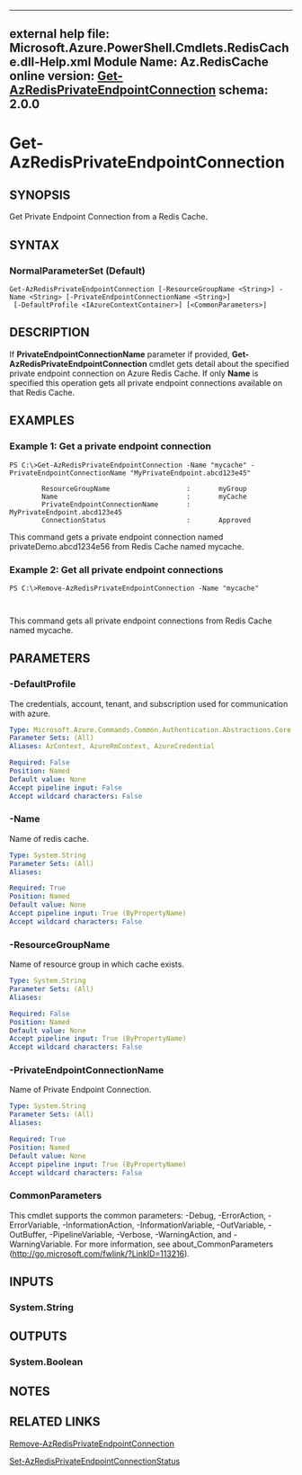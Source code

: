 ﻿
---
external help file: Microsoft.Azure.PowerShell.Cmdlets.RedisCache.dll-Help.xml
Module Name: Az.RedisCache
online version: [Get-AzRedisPrivateEndpointConnection](./Get-AzRedisPrivateEndpointConnection)
schema: 2.0.0
---

# Get-AzRedisPrivateEndpointConnection

## SYNOPSIS
Get Private Endpoint Connection from a Redis Cache.

## SYNTAX

### NormalParameterSet (Default)
```
Get-AzRedisPrivateEndpointConnection [-ResourceGroupName <String>] -Name <String> [-PrivateEndpointConnectionName <String>]
 [-DefaultProfile <IAzureContextContainer>] [<CommonParameters>]
```

## DESCRIPTION
If **PrivateEndpointConnectionName** parameter if provided, **Get-AzRedisPrivateEndpointConnection** cmdlet gets detail about the specified private endpoint connection on Azure Redis Cache. If only **Name** is specified this operation gets all private endpoint connections available on that Redis Cache.


## EXAMPLES

### Example 1: Get a private endpoint connection
```
PS C:\>Get-AzRedisPrivateEndpointConnection -Name "mycache" -PrivateEndpointConnectionName "MyPrivateEndpoint.abcd123e45"

		ResourceGroupName					:		myGroup
		Name								:		myCache
		PrivateEndpointConnectionName		:		MyPrivateEndpoint.abcd123e45	
		ConnectionStatus					:		Approved
```

This command gets a private endpoint connection named privateDemo.abcd1234e56 from Redis Cache named mycache. 

### Example 2: Get all private endpoint connections
```
PS C:\>Remove-AzRedisPrivateEndpointConnection -Name "mycache"



```

This command gets all private endpoint connections from Redis Cache named mycache.

## PARAMETERS

### -DefaultProfile
The credentials, account, tenant, and subscription used for communication with azure.

```yaml
Type: Microsoft.Azure.Commands.Common.Authentication.Abstractions.Core.IAzureContextContainer
Parameter Sets: (All)
Aliases: AzContext, AzureRmContext, AzureCredential

Required: False
Position: Named
Default value: None
Accept pipeline input: False
Accept wildcard characters: False
```

### -Name
Name of redis cache.

```yaml
Type: System.String
Parameter Sets: (All)
Aliases:

Required: True
Position: Named
Default value: None
Accept pipeline input: True (ByPropertyName)
Accept wildcard characters: False
```

### -ResourceGroupName
Name of resource group in which cache exists.

```yaml
Type: System.String
Parameter Sets: (All)
Aliases:

Required: False
Position: Named
Default value: None
Accept pipeline input: True (ByPropertyName)
Accept wildcard characters: False
```

### -PrivateEndpointConnectionName
Name of Private Endpoint Connection.

```yaml
Type: System.String
Parameter Sets: (All)
Aliases:

Required: True
Position: Named
Default value: None
Accept pipeline input: True (ByPropertyName)
Accept wildcard characters: False
```



### CommonParameters
This cmdlet supports the common parameters: -Debug, -ErrorAction, -ErrorVariable, -InformationAction, -InformationVariable, -OutVariable, -OutBuffer, -PipelineVariable, -Verbose, -WarningAction, and -WarningVariable. For more information, see about_CommonParameters (http://go.microsoft.com/fwlink/?LinkID=113216).

## INPUTS

### System.String

## OUTPUTS

### System.Boolean

## NOTES

## RELATED LINKS

[Remove-AzRedisPrivateEndpointConnection](./Remove-AzRedisPrivateEndpointConnection.md)

[Set-AzRedisPrivateEndpointConnectionStatus](./Set-AzRedisPrivateEndpointConnectionStatus.md)
